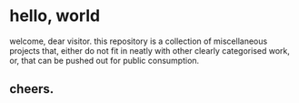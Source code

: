 # hello, world

<p> welcome, dear visitor. this repository is a collection of miscellaneous projects that, either do not fit in neatly with other clearly categorised work, or, that can be pushed out for public consumption.</p>

## cheers.
